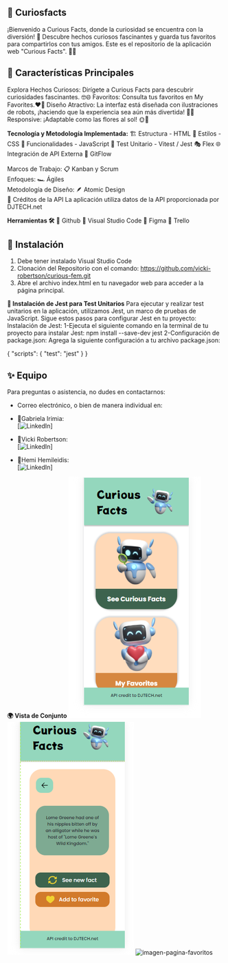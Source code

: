  ## 🌸 Curiosfacts
¡Bienvenido a Curious Facts, donde la curiosidad se encuentra con la diversión! 🚀 Descubre hechos curiosos fascinantes y guarda tus favoritos para compartirlos con tus amigos. Este es el repositorio de la aplicación web "Curious Facts". 🌺📱

## 🌈 Características Principales
Explora Hechos Curiosos: Dirígete a Curious Facts para descubrir curiosidades fascinantes. 🤓🌐
Favoritos: Consulta tus favoritos en My Favorites.❤️🌟
Diseño Atractivo: La interfaz está diseñada con ilustraciones de robots, ¡haciendo que la experiencia sea aún más divertida! 🤖✨
Responsive: ¡Adaptable como las flores al sol! 🌞🌈

**Tecnología y Metodología Implementada:**
🏗️ Estructura - HTML
🎨 Estilos - CSS
🚀 Funcionalidades - JavaScript
🧪 Test Unitario - Vitest / Jest
🎭 Flex
🌐 Integración de API Externa
🌿 GitFlow<br><br>
Marcos de Trabajo: 📋 Kanban y Scrum<br>
Enfoques: 🏎️ Ágiles<br>
Metodología de Diseño: 🪶 Atomic Design<br>
🙌 Créditos de la API
La aplicación utiliza datos de la API proporcionada por DJTECH.net

**Herramientas 🛠️**
🐙 Github
📝 Visual Studio Code
🎨 Figma
📌 Trello

 ## 🧬 Instalación
1. Debe tener instalado Visual Studio Code<br>
2. Clonación del Repositorio con el comando:
   https://github.com/vicki-robertson/curious-fem.git
3. Abre el archivo index.html en tu navegador web para acceder a la página principal.

**🧪 Instalación de Jest para Test Unitarios**
Para ejecutar y realizar test unitarios en la aplicación, utilizamos Jest, un marco de pruebas de JavaScript.
Sigue estos pasos para configurar Jest en tu proyecto:
Instalación de Jest:
1-Ejecuta el siguiente comando en la terminal de tu proyecto para instalar Jest:
npm install --save-dev jest
2-Configuración de package.json:
Agrega la siguiente configuración a tu archivo package.json:

{
  "scripts": {
    "test": "jest"
  }
}

## ✨ Equipo
Para preguntas o asistencia, no dudes en contactarnos:
- Correo electrónico, o bien de manera individual en:

- 🌸Gabriela Irimia:<br>[![LinkedIn](www.linkedin.com/in/gabriela-irimia-760110164)]</br>
- 🌼Vicki Robertson:<br>[![LinkedIn](https://www.linkedin.com/in/vickirobertson/)]</br>
- 🌻Hemi Hemileidis:<br>[![LinkedIn](https://www.linkedin.com/in/hemileidis/)]</br>

**🌍 Vista de Conjunto**
![imagen-index](image.png)
![imagen-pagian-facts](image-1.png)
![imagen-pagina-favoritos]()